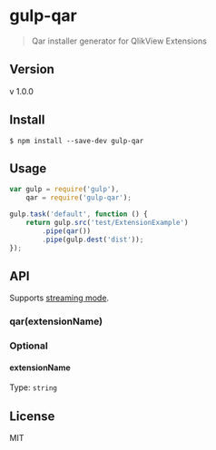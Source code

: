 # gulp-qar

> Qar installer generator for QlikView Extensions

## Version
v 1.0.0

## Install

```
$ npm install --save-dev gulp-qar
```


## Usage

```javascript
var gulp = require('gulp'),
	qar = require('gulp-qar');

gulp.task('default', function () {
	return gulp.src('test/ExtensionExample')
		.pipe(qar())
		.pipe(gulp.dest('dist'));
});
```


## API

Supports [streaming mode](https://github.com/gulpjs/gulp/blob/master/docs/API.md#optionsbuffer).

### qar(extensionName)

### Optional

#### extensionName

Type: `string`

## License

MIT
